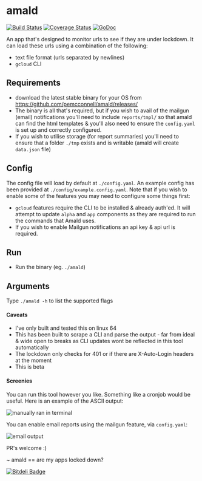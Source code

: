 # amald
[![Build Status](https://travis-ci.org/pemcconnell/amald.svg?branch=master)](https://travis-ci.org/pemcconnell/amald)
[![Coverage Status](https://coveralls.io/repos/pemcconnell/amald/badge.svg?branch=master&service=github)](https://coveralls.io/github/pemcconnell/amald?branch=master)
[![GoDoc](https://godoc.org/github.com/pemcconnell/amald?status.svg)](https://godoc.org/github.com/pemcconnell/amald)

An app that's designed to monitor urls to see if they are under lockdown. It 
can load these urls using a combination of the following:

- text file format (urls separated by newlines)
- `gcloud` CLI

## Requirements

- download the latest stable binary for your OS from 
https://github.com/pemcconnell/amald/releases/ 
- The binary is all that's required, but if you wish to avail of the mailgun (email) notifications you'll need to include `reports/tmpl/` so that amald can find the html templates & you'll also need to ensure the `config.yaml` is set up and correctly configured.
- If you wish to utilise storage (for report summaries) you'll need to ensure that a folder `./tmp` exists and is writable (amald will create `data.json` file)

## Config

The config file will load by default at `./config.yaml`. An example config has 
been provided at `./config/example.config.yaml`. Note that if you wish to enable some of
the features you may need to configure some things first:

- `gcloud` features require the CLI to be installed & already auth'ed. It will
attempt to update `alpha` and `app` components as they are required to run
the commands that Amald uses.
- If you wish to enable Mailgun notifications an api key & api url is required.

## Run

- Run the binary (eg. `./amald`)

## Arguments

Type `./amald -h` to list the supported flags

#### Caveats

- I've only built and tested this on linux 64
- This has been built to scrape a CLI and parse the output - far from ideal & 
wide open to breaks as CLI updates wont be reflected in this tool automatically
- The lockdown only checks for 401 or if there are X-Auto-Login headers at the 
moment
- This is beta 

#### Screenies

You can run this tool however you like. Something like a cronjob would be 
useful. Here is an example of the ASCII output:

![manually ran in terminal](https://cloud.githubusercontent.com/assets/641429/9083166/ac616eec-3b60-11e5-9c48-88e59c8a0979.png)

You can enable email reports using the mailgun feature, via `config.yaml`:

![email output](https://cloud.githubusercontent.com/assets/641429/9083167/ac65af98-3b60-11e5-8f21-7e4e6f23340b.png)

PR's welcome :)


~ amald == are my apps locked down?


[![Bitdeli Badge](https://d2weczhvl823v0.cloudfront.net/pemcconnell/amald/trend.png)](https://bitdeli.com/free "Bitdeli Badge")

